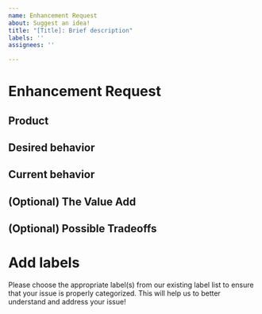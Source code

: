```yaml
---
name: Enhancement Request
about: Suggest an idea!
title: "[Title]: Brief description"
labels: ''
assignees: ''

---
```


<!-- Please remove any unused sections

Instructions:
- Title line template: [Title]: Brief description

-->

# Enhancement Request
## Product
<!-- Where could this enhancement be useful? (Kolibri, Studio, etc.) -->

## Desired behavior
<!-- Briefly describe the behavior you would like to see -->


## Current behavior
<!-- Briefly describe the current behavior; you may include screenshots, code, and notes -->


## (Optional) The Value Add
<!-- Explain why this should be added or changed in KDS and where it could be used -->


## (Optional) Possible Tradeoffs
<!-- Explain possible issues/costs that could arise - if any - from implementing this enhancement -->

# Add labels
Please choose the appropriate label(s) from our existing label list to ensure that your issue is properly categorized. This will help us to better understand and address your issue!
